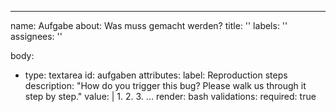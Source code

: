 ---
name: Aufgabe
about: Was muss gemacht werden?
title: ''
labels: ''
assignees: ''

body:
- type: textarea
  id: aufgaben
  attributes:
    label: Reproduction steps
    description: "How do you trigger this bug? Please walk us through it step by step."
    value: |
      1.
      2.
      3.
      ...
    render: bash
  validations:
    required: true
